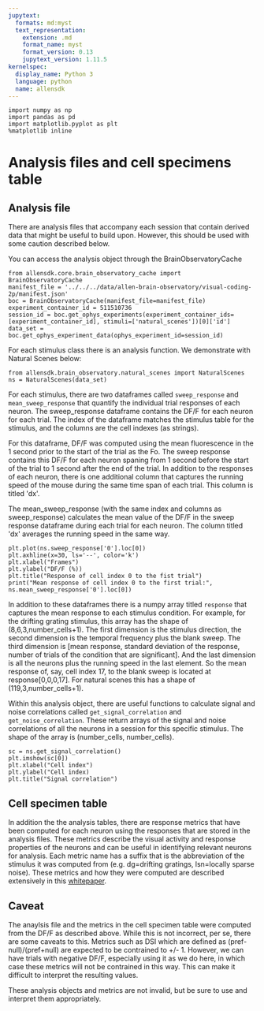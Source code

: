```yaml
---
jupytext:
  formats: md:myst
  text_representation:
    extension: .md
    format_name: myst
    format_version: 0.13
    jupytext_version: 1.11.5
kernelspec:
  display_name: Python 3
  language: python
  name: allensdk
---
```

```{code-cell} ipython3
import numpy as np
import pandas as pd
import matplotlib.pyplot as plt
%matplotlib inline
```
# Analysis files and cell specimens table

## Analysis file
There are analysis files that accompany each session that contain derived data that might be useful to build upon. However, this should be used with some caution described below. 

You can access the analysis object through the BrainObservatoryCache

```{code-cell} ipython3
from allensdk.core.brain_observatory_cache import BrainObservatoryCache
manifest_file = '../../../data/allen-brain-observatory/visual-coding-2p/manifest.json'
boc = BrainObservatoryCache(manifest_file=manifest_file)
experiment_container_id = 511510736
session_id = boc.get_ophys_experiments(experiment_container_ids=[experiment_container_id], stimuli=['natural_scenes'])[0]['id']
data_set = boc.get_ophys_experiment_data(ophys_experiment_id=session_id)
```

For each stimulus class there is an analysis function. We demonstrate with Natural Scenes below:

```{code-cell} ipython3
from allensdk.brain_observatory.natural_scenes import NaturalScenes
ns = NaturalScenes(data_set)
```

For each stimulus, there are two dataframes called `sweep_response` and `mean_sweep_response` that quantify the individual trial responses of each neuron. The sweep_response dataframe contains the DF/F for each neuron for each trial. The index of the dataframe matches the stimulus table for the stimulus, and the columns are the cell indexes (as strings).

For this dataframe, DF/F was computed using the mean fluorescence in the 1 second prior to the start of the trial as the Fo. The sweep response contains this DF/F for each neuron spaning from 1 second before the start of the trial to 1 second after the end of the trial. In addition to the responses of each neuron, there is one additional column that captures the running speed of the mouse during the same time span of each trial. This column is titled 'dx'.

The mean_sweep_response (with the same index and columns as sweep_response) calculates the mean value of the DF/F in the sweep response dataframe during each trial for each neuron. The column titled 'dx' averages the running speed in the same way.

```{code-cell} ipython3
plt.plot(ns.sweep_response['0'].loc[0])
plt.axhline(x=30, ls='--', color='k')
plt.xlabel("Frames")
plt.ylabel("DF/F (%))
plt.title("Response of cell index 0 to the fist trial")
print("Mean response of cell index 0 to the first trial:", ns.mean_sweep_response['0'].loc[0])
```

In addition to these dataframes there is a numpy array titled `response` that captures the mean response to each stimulus condition. For example, for the drifting grating stimulus, this array has the shape of (8,6,3,number_cells+1). The first dimension is the stimulus direction, the second dimension is the temporal frequency plus the blank sweep. The third dimension is [mean response, standard deviation of the response, number of trials of the condition that are significant]. And the last dimension is all the neurons plus the running speed in the last element. So the mean response of, say, cell index 17, to the blank sweep is located at response[0,0,0,17]. For natural scenes this has a shape of (119,3,number_cells+1).

Within this analysis object, there are useful functions to calculate signal and noise correlations called `get_signal_correlation` and `get_noise_correlation`. These return arrays of the signal and noise correlations of all the neurons in a session for this specific stimulus. The shape of the array is (number_cells, number_cells).

```{code-cell} ipython3
sc = ns.get_signal_correlation()
plt.imshow(sc[0])
plt.xlabel("Cell index")
plt.ylabel("Cell index)
plt.title("Signal correlation")
```

## Cell specimen table
In addition the the analysis tables, there are response metrics that have been computed for each neuron using the responses that are stored in the analysis files. These metrics describe the visual activity and response properties of the neurons and can be useful in identifying relevant neurons for analysis. Each metric name has a suffix that is the abbreviation of the stimulus it was computed from (e.g. dg=drifting gratings, lsn=locally sparse noise). These metrics and how they were computed are described extensively in this [whitepaper](https://help.brain-map.org/download/attachments/10616846/VisualCoding_VisualStimuli.pdf?version=3&modificationDate=1497305590322&api=v2).

## Caveat
The anaylsis file and the metrics in the cell specimen table were computed from the DF/F as described above. While this is not incorrect, per se, there are some caveats to this. Metrics such as DSI which are defined as (pref-null)/(pref+null) are expected to be contrained to +/- 1. However, we can have trials with negative DF/F, especially using it as we do here, in which case these metrics will not be contrained in this way. This can make it difficult to interpret the resulting values. 

These analysis objects and metrics are not invalid, but be sure to use and interpret them appropriately.
